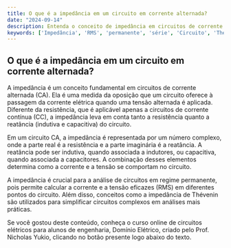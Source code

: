 ```yaml
---
title: O que é a impedância em um circuito em corrente alternada?
date: "2024-09-14"
description: Entenda o conceito de impedância em circuitos de corrente alternada e sua importância na análise de circuitos elétricos.
keywords: ['Impedância', 'RMS', 'permanente', 'série', 'Circuito', 'Thévenin']
---
```


## O que é a impedância em um circuito em corrente alternada?

A impedância é um conceito fundamental em circuitos de corrente alternada (CA). Ela é uma medida da oposição que um circuito oferece à passagem da corrente elétrica quando uma tensão alternada é aplicada. Diferente da resistência, que é aplicável apenas a circuitos de corrente contínua (CC), a impedância leva em conta tanto a resistência quanto a reatância (indutiva e capacitiva) do circuito.

Em um circuito CA, a impedância é representada por um número complexo, onde a parte real é a resistência e a parte imaginária é a reatância. A reatância pode ser indutiva, quando associada a indutores, ou capacitiva, quando associada a capacitores. A combinação desses elementos determina como a corrente e a tensão se comportam no circuito.

A impedância é crucial para a análise de circuitos em regime permanente, pois permite calcular a corrente e a tensão eficazes (RMS) em diferentes pontos do circuito. Além disso, conceitos como a impedância de Thévenin são utilizados para simplificar circuitos complexos em análises mais práticas.

Se você gostou deste conteúdo, conheça o curso online de circuitos elétricos para alunos de engenharia, Domínio Elétrico, criado pelo Prof. Nicholas Yukio, clicando no botão presente logo abaixo do texto.